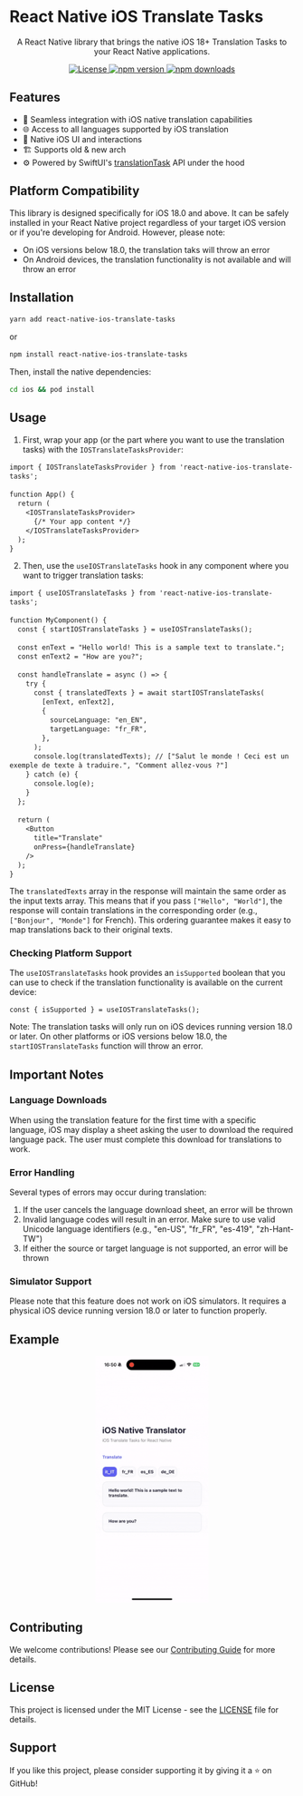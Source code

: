 # React Native iOS Translate Tasks

<p align="center">
  A React Native library that brings the native iOS 18+ Translation Tasks to your React Native applications.
</p>

<p align="center">
  <a href="https://github.com/huextrat/react-native-ios-translate-tasks/blob/main/LICENSE">
    <img alt="License" src="https://img.shields.io/badge/license-MIT-blue.svg?style=for-the-badge" />
  </a>
  <a href="https://www.npmjs.com/package/react-native-ios-translate-tasks">
    <img alt="npm version" src="https://img.shields.io/npm/v/react-native-ios-translate-tasks.svg?style=for-the-badge" />
  </a>
  <a href="https://www.npmjs.com/package/react-native-ios-translate-tasks">
    <img alt="npm downloads" src="https://img.shields.io/npm/dm/react-native-ios-translate-tasks.svg?style=for-the-badge" />
  </a>
</p>

## Features

- 🔄 Seamless integration with iOS native translation capabilities
- 🌐 Access to all languages supported by iOS translation
- 📱 Native iOS UI and interactions
- 🏗️ Supports old & new arch
- ⚙️ Powered by SwiftUI's [translationTask](https://developer.apple.com/documentation/swiftui/view/translationtask(source:target:action:)) API under the hood

## Platform Compatibility

This library is designed specifically for iOS 18.0 and above. It can be safely installed in your React Native project regardless of your target iOS version or if you're developing for Android. However, please note:

- On iOS versions below 18.0, the translation taks will throw an error
- On Android devices, the translation functionality is not available and will throw an error

## Installation

```sh
yarn add react-native-ios-translate-tasks
```
or
```sh
npm install react-native-ios-translate-tasks
```

Then, install the native dependencies:

```sh
cd ios && pod install
```

## Usage

1. First, wrap your app (or the part where you want to use the translation tasks) with the `IOSTranslateTasksProvider`:

```tsx
import { IOSTranslateTasksProvider } from 'react-native-ios-translate-tasks';

function App() {
  return (
    <IOSTranslateTasksProvider>
      {/* Your app content */}
    </IOSTranslateTasksProvider>
  );
}
```

2. Then, use the `useIOSTranslateTasks` hook in any component where you want to trigger translation tasks:

```tsx
import { useIOSTranslateTasks } from 'react-native-ios-translate-tasks';

function MyComponent() {
  const { startIOSTranslateTasks } = useIOSTranslateTasks();

  const enText = "Hello world! This is a sample text to translate.";
  const enText2 = "How are you?";

  const handleTranslate = async () => {
    try {
      const { translatedTexts } = await startIOSTranslateTasks(
        [enText, enText2],
        {
          sourceLanguage: "en_EN",
          targetLanguage: "fr_FR",
        },
      );
      console.log(translatedTexts); // ["Salut le monde ! Ceci est un exemple de texte à traduire.", "Comment allez-vous ?"]
    } catch (e) {
      console.log(e);
    }
  };

  return (
    <Button 
      title="Translate" 
      onPress={handleTranslate} 
    />
  );
}
```

The `translatedTexts` array in the response will maintain the same order as the input texts array. This means that if you pass `["Hello", "World"]`, the response will contain translations in the corresponding order (e.g., `["Bonjour", "Monde"]` for French). This ordering guarantee makes it easy to map translations back to their original texts.

### Checking Platform Support

The `useIOSTranslateTasks` hook provides an `isSupported` boolean that you can use to check if the translation functionality is available on the current device:

```tsx
const { isSupported } = useIOSTranslateTasks();
```

Note: The translation tasks will only run on iOS devices running version 18.0 or later. On other platforms or iOS versions below 18.0, the `startIOSTranslateTasks` function will throw an error.

## Important Notes

### Language Downloads
When using the translation feature for the first time with a specific language, iOS may display a sheet asking the user to download the required language pack. The user must complete this download for translations to work.

### Error Handling
Several types of errors may occur during translation:

1. If the user cancels the language download sheet, an error will be thrown
2. Invalid language codes will result in an error. Make sure to use valid Unicode language identifiers (e.g., "en-US", "fr_FR", "es-419", "zh-Hant-TW")
3. If either the source or target language is not supported, an error will be thrown

### Simulator Support
Please note that this feature does not work on iOS simulators. It requires a physical iOS device running version 18.0 or later to function properly.

## Example

<center>
<img src="./resources/demo.gif" width="200">
</center>

## Contributing

We welcome contributions! Please see our [Contributing Guide](CONTRIBUTING.md) for more details.

## License

This project is licensed under the MIT License - see the [LICENSE](LICENSE) file for details.

## Support

If you like this project, please consider supporting it by giving it a ⭐️ on GitHub!
